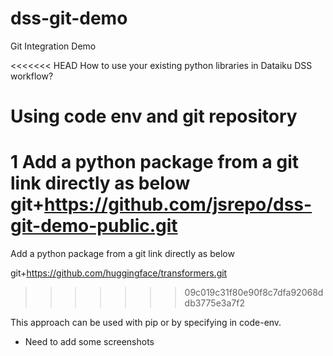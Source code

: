 # dss-git-demo
Git Integration Demo

<<<<<<< HEAD
How to use your existing python libraries in Dataiku DSS workflow?

# Using code env and git repository
1 Add a python package from a git link directly as below
  git+https://github.com/jsrepo/dss-git-demo-public.git
=======
Add a python package from a git link directly as below

git+https://github.com/huggingface/transformers.git
>>>>>>> 09c019c31f80e90f8c7dfa92068ddb3775e3a7f2

This approach can be used with pip or by specifying in code-env.


- Need to add some screenshots
